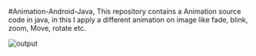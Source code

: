 #Animation-Android-Java, This repository contains a Animation source code in java, in this I apply a different animation on image like fade, blink, zoom, Move, rotate etc.



![output](https://github.com/SiraskarRenuka/Animation-Android-Java/assets/139481659/01f774e5-0712-4f83-be5d-b8de313352e6)




